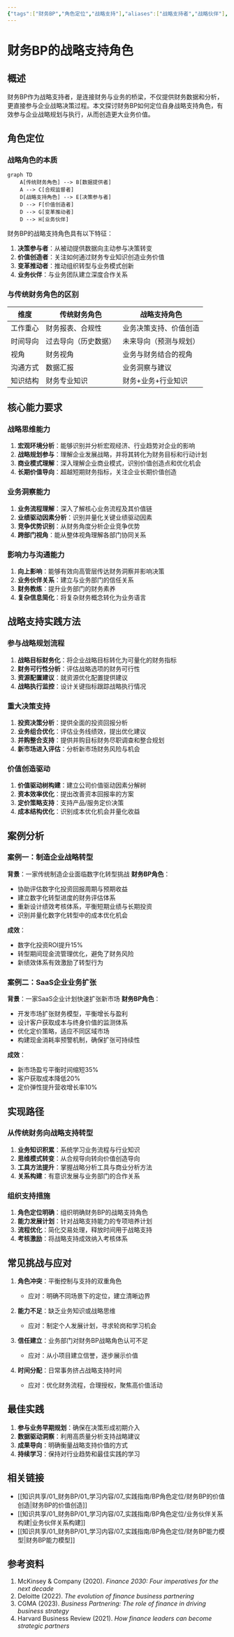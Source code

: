 ```yaml
---
{"tags":["财务BP","角色定位","战略支持"],"aliases":["战略支持者","战略伙伴"],"created":"2023-11-15","dg-publish":true,"permalink":"/知识共享/01_财务BP/01_学习内容/07_实践指南/BP角色定位/财务BP的战略支持角色/","dgPassFrontmatter":true}
---
```



# 财务BP的战略支持角色

## 概述

财务BP作为战略支持者，是连接财务与业务的桥梁，不仅提供财务数据和分析，更直接参与企业战略决策过程。本文探讨财务BP如何定位自身战略支持角色，有效参与企业战略规划与执行，从而创造更大业务价值。

## 角色定位

### 战略角色的本质

```mermaid
graph TD
    A[传统财务角色] --> B[数据提供者]
    A --> C[合规监督者]
    D[战略支持角色] --> E[决策参与者]
    D --> F[价值创造者]
    D --> G[变革推动者]
    D --> H[业务伙伴]
```

财务BP的战略支持角色具有以下特征：

1. **决策参与者**：从被动提供数据向主动参与决策转变
2. **价值创造者**：关注如何通过财务专业知识创造业务价值
3. **变革推动者**：推动组织转型与业务模式创新
4. **业务伙伴**：与业务团队建立深度合作关系

### 与传统财务角色的区别

| 维度 | 传统财务角色 | 战略支持角色 |
| ---- | ------------ | ------------ |
| 工作重心 | 财务报表、合规性 | 业务决策支持、价值创造 |
| 时间导向 | 过去导向（历史数据） | 未来导向（预测与规划） |
| 视角 | 财务视角 | 业务与财务结合的视角 |
| 沟通方式 | 数据汇报 | 业务洞察与建议 |
| 知识结构 | 财务专业知识 | 财务+业务+行业知识 |

## 核心能力要求

### 战略思维能力

1. **宏观环境分析**：能够识别并分析宏观经济、行业趋势对企业的影响
2. **战略规划参与**：理解企业发展战略，并将其转化为财务目标和行动计划
3. **商业模式理解**：深入理解企业商业模式，识别价值创造点和优化机会
4. **长期价值导向**：超越短期财务指标，关注企业长期价值创造

### 业务洞察能力

1. **业务流程理解**：深入了解核心业务流程及其价值链
2. **业绩驱动因素分析**：识别并量化关键业绩驱动因素
3. **竞争优势识别**：从财务角度分析企业竞争优势
4. **跨部门视角**：能从整体视角理解各部门协同关系

### 影响力与沟通能力

1. **向上影响**：能够有效向高管层传达财务洞察并影响决策
2. **业务伙伴关系**：建立与业务部门的信任关系
3. **财务教练**：提升业务部门的财务素养
4. **复杂信息简化**：将复杂财务概念转化为业务语言

## 战略支持实践方法

### 参与战略规划流程

1. **战略目标财务化**：将企业战略目标转化为可量化的财务指标
2. **财务可行性分析**：评估战略选项的财务可行性
3. **资源配置建议**：就资源优化配置提供建议
4. **战略执行监控**：设计关键指标跟踪战略执行情况

### 重大决策支持

1. **投资决策分析**：提供全面的投资回报分析
2. **业务组合优化**：评估业务线绩效，提出优化建议
3. **并购整合支持**：提供并购目标财务尽职调查和整合规划
4. **新市场进入评估**：分析新市场财务风险与机会

### 价值创造驱动

1. **价值驱动树构建**：建立公司价值驱动因素分解树
2. **资本效率优化**：提出改善资本回报率的方案
3. **定价策略支持**：支持产品/服务定价决策
4. **成本结构优化**：识别成本优化机会并量化收益

## 案例分析

### 案例一：制造企业战略转型

**背景**：一家传统制造企业面临数字化转型挑战
**财务BP角色**：
- 协助评估数字化投资回报周期与预期收益
- 建立数字化转型进度的财务评估体系
- 重新设计绩效考核体系，平衡短期业绩与长期投资
- 识别并量化数字化转型中的成本优化机会

**成效**：
- 数字化投资ROI提升15%
- 转型期间现金流管理优化，避免了财务风险
- 新绩效体系有效激励了转型行为

### 案例二：SaaS企业业务扩张

**背景**：一家SaaS企业计划快速扩张新市场
**财务BP角色**：
- 开发市场扩张财务模型，平衡增长与盈利
- 设计客户获取成本与终身价值的监测体系
- 优化定价策略，适应不同区域市场
- 构建现金消耗率预警机制，确保扩张可持续性

**成效**：
- 新市场盈亏平衡时间缩短35%
- 客户获取成本降低20%
- 定价弹性提升营收增长率10%

## 实现路径

### 从传统财务向战略支持转型

1. **业务知识积累**：系统学习业务流程与行业知识
2. **思维模式转变**：从合规导向转向价值创造导向
3. **工具方法提升**：掌握战略分析工具与商业分析方法
4. **关系构建**：有意识发展与业务部门的合作关系

### 组织支持措施

1. **角色定位明确**：组织明确财务BP的战略支持角色
2. **能力发展计划**：针对战略支持能力的专项培养计划
3. **流程优化**：简化交易处理，释放时间用于战略支持
4. **考核激励**：将战略支持成效纳入考核体系

## 常见挑战与应对

1. **角色冲突**：平衡控制与支持的双重角色
   - 应对：明确不同场景下的定位，建立清晰边界

2. **能力不足**：缺乏业务知识或战略思维
   - 应对：制定个人发展计划，寻求轮岗和学习机会

3. **信任建立**：业务部门对财务BP战略角色认可不足
   - 应对：从小项目建立信誉，逐步展示价值

4. **时间分配**：日常事务挤占战略支持时间
   - 应对：优化财务流程，合理授权，聚焦高价值活动

## 最佳实践

1. **参与业务早期规划**：确保在决策形成初期介入
2. **数据驱动洞察**：利用高质量分析支持战略建议
3. **成果导向**：明确衡量战略支持价值的方式
4. **持续学习**：保持对行业趋势和最佳实践的学习

## 相关链接

- [[知识共享/01_财务BP/01_学习内容/07_实践指南/BP角色定位/财务BP的价值创造\|财务BP的价值创造]]
- [[知识共享/01_财务BP/01_学习内容/07_实践指南/BP角色定位/业务伙伴关系构建\|业务伙伴关系构建]]
- [[知识共享/01_财务BP/01_学习内容/07_实践指南/BP角色定位/财务BP能力模型\|财务BP能力模型]]

## 参考资料

1. McKinsey & Company (2020). *Finance 2030: Four imperatives for the next decade*
2. Deloitte (2022). *The evolution of finance business partnering*
3. CGMA (2023). *Business Partnering: The role of finance in driving business strategy*
4. Harvard Business Review (2021). *How finance leaders can become strategic partners* 